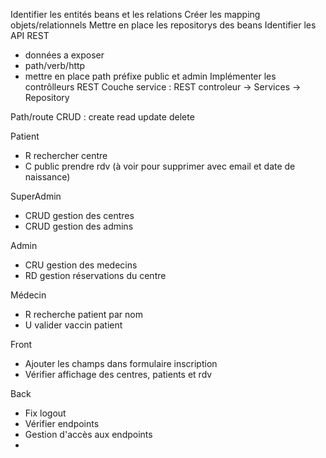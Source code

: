 Identifier les entités beans et les relations
Créer les mapping objets/relationnels
Mettre en place les repositorys des beans
Identifier les API REST
- données a exposer
- path/verb/http
- mettre en place path préfixe public et admin
Implémenter les contrôlleurs REST
Couche service : REST controleur -> Services -> Repository


Path/route
CRUD : create read update delete

Patient
- R rechercher centre
- C public prendre rdv (à voir pour supprimer avec email et date de naissance)

SuperAdmin
- CRUD gestion des centres
- CRUD gestion des admins

Admin
- CRU gestion des medecins
- RD gestion réservations du centre

Médecin
- R recherche patient par nom
- U valider vaccin patient

Front
- Ajouter les champs dans formulaire inscription
- Vérifier affichage des centres, patients et rdv

Back
- Fix logout
- Vérifier endpoints
- Gestion d'accès aux endpoints
- 



